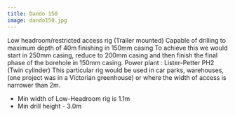 ```yaml
---
title: Dando 150
image: dando150.jpg
---
```


Low headroom/restricted access rig (Trailer mounted)
Capable of drilling to maximum depth of 40m finishing in 150mm casing
To achieve this we would start in 250mm casing, reduce to 200mm casing and then finish the final phase of the borehole in 150mm casing.
Power plant : Lister-Petter PH2 (Twin cylinder)
This particular rig would be used in car parks, warehouses, (one project was in a Victorian greenhouse) or where the width of access is narrower than 2m.

- Min width of Low-Headroom rig is 1.1m
- Min drill height - 3.0m

